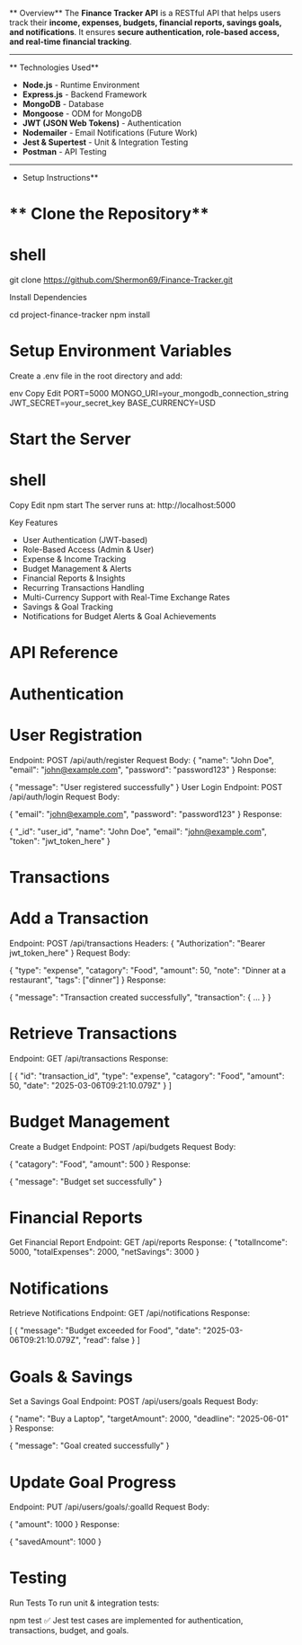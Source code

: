 ** Overview**
The **Finance Tracker API** is a RESTful API that helps users track their **income, expenses, budgets, financial reports, savings goals, and notifications**. It ensures **secure authentication, role-based access, and real-time financial tracking**.

---

** Technologies Used**
- **Node.js** - Runtime Environment  
- **Express.js** - Backend Framework  
- **MongoDB** - Database  
- **Mongoose** - ODM for MongoDB  
- **JWT (JSON Web Tokens)** - Authentication  
- **Nodemailer** - Email Notifications (Future Work)  
- **Jest & Supertest** - Unit & Integration Testing  
- **Postman** - API Testing  

---

 * Setup Instructions**
 # ** Clone the Repository**
# shell
git clone https://github.com/Shermon69/Finance-Tracker.git

Install Dependencies

cd project-finance-tracker
npm install

# Setup Environment Variables
Create a .env file in the root directory and add:

env
Copy
Edit
PORT=5000
MONGO_URI=your_mongodb_connection_string
JWT_SECRET=your_secret_key
BASE_CURRENCY=USD
# Start the Server
# shell
Copy
Edit
npm start
The server runs at: http://localhost:5000

 Key Features
* User Authentication (JWT-based)
* Role-Based Access (Admin & User)
* Expense & Income Tracking
* Budget Management & Alerts
* Financial Reports & Insights
* Recurring Transactions Handling
* Multi-Currency Support with Real-Time Exchange Rates
* Savings & Goal Tracking
* Notifications for Budget Alerts & Goal Achievements

 # API Reference
 # Authentication
# User Registration
Endpoint: POST /api/auth/register
Request Body:
{
  "name": "John Doe",
  "email": "john@example.com",
  "password": "password123"
}
Response:

{
  "message": "User registered successfully"
}
User Login
Endpoint: POST /api/auth/login
Request Body:

{
  "email": "john@example.com",
  "password": "password123"
}
Response:

{
  "_id": "user_id",
  "name": "John Doe",
  "email": "john@example.com",
  "token": "jwt_token_here"
}
# Transactions
 # Add a Transaction
Endpoint: POST /api/transactions
Headers:
{
  "Authorization": "Bearer jwt_token_here"
}
Request Body:

{
  "type": "expense",
  "catagory": "Food",
  "amount": 50,
  "note": "Dinner at a restaurant",
  "tags": ["dinner"]
}
Response:

{
  "message": "Transaction created successfully",
  "transaction": { ... }
}
# Retrieve Transactions
Endpoint: GET /api/transactions
Response:

[
  {
    "id": "transaction_id",
    "type": "expense",
    "catagory": "Food",
    "amount": 50,
    "date": "2025-03-06T09:21:10.079Z"
  }
]
# Budget Management
Create a Budget
Endpoint: POST /api/budgets
Request Body:

{
  "catagory": "Food",
  "amount": 500
}
Response:

{
  "message": "Budget set successfully"
}
# Financial Reports
Get Financial Report
Endpoint: GET /api/reports
Response:
{
  "totalIncome": 5000,
  "totalExpenses": 2000,
  "netSavings": 3000
}
# Notifications
Retrieve Notifications
Endpoint: GET /api/notifications
Response:

[
  {
    "message": "Budget exceeded for Food",
    "date": "2025-03-06T09:21:10.079Z",
    "read": false
  }
]
# Goals & Savings
Set a Savings Goal
Endpoint: POST /api/users/goals
Request Body:

{
  "name": "Buy a Laptop",
  "targetAmount": 2000,
  "deadline": "2025-06-01"
}
Response:

{
  "message": "Goal created successfully"
}
# Update Goal Progress
Endpoint: PUT /api/users/goals/:goalId
Request Body:

{
  "amount": 1000
}
Response:

{
  "savedAmount": 1000
}
# Testing
Run Tests
To run unit & integration tests:


npm test
✅ Jest test cases are implemented for authentication, transactions, budget, and goals.
